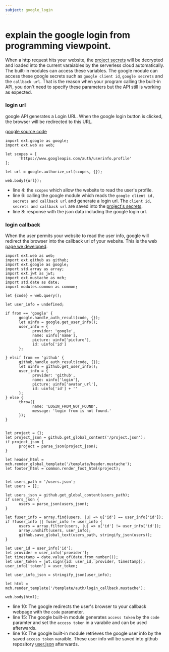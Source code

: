 ```yaml
---
subject: google_login
---
```


# explain the google login from programming viewpoint.
When a http request hits your website, the [project secrets](/cookbook/project_secrets.md) will be decrypted and loaded into the current varaiables by the serverless cloud automatically. The built-in modules can access these variables. The google module can access these google secrets such as `google client id`, `google secrets` and the `callback url`.  That is the reason when your program calling the built-in API, you don't need to specify these parameters but the API still is working as expected.

### login url
google API generates a Login URL. When the google login button is clicked, the browser will be redirected to this URL.

[google source code](https://github.com/pomelio/website/blob/main/apps/root/bin/auth/google.wby)
```
import ext.google as google;
import ext.web as web;

let scopes = [
      'https://www.googleapis.com/auth/userinfo.profile'
];

let url = google.authorize_url(scopes, {});

web.body({url});
```

- line 4: the `scopes` which allow the website to read the user's profile.
- line 6: calling the google module which reads the `google client id, secrets and callback url` and generate a login url. The `client id, secrets and callback url` are saved into the [project's secrets](/cookbook/project_secrets.md).
- line 8: response with the json data including the google login url.

### login callback
When the user permits your website to read the user info, google will redirect the browser into the callback url of your website. This is the web [page we developed](https://github.com/pomelio/website/blob/main/apps/root/bin/auth/callback.wby). 

```
import ext.web as web;
import ext.github as github;
import ext.google as google;
import std.array as array;
import ext.jwt as jwt;
import ext.mustache as mch;
import std.date as date;
import modules.common as common;

let {code} = web.query();

let user_info = undefined;

if from == 'google' {
      google.handle_auth_result(code, {});
      let uinfo = google.get_user_info();
      user_info = {
            provider: 'google',
            name: uinfo['name'],
            picture: uinfo['picture'],
            id: uinfo['id']
      };

} elsif from == 'github' {
      github.handle_auth_result(code, {});
      let uinfo = github.get_user_info();
      user_info = {
            provider: 'github',
            name: uinfo['login'],
            picture: uinfo['avatar_url'],
            id: uinfo['id'] + ''
      };
} else {
      throw({
            name: 'LOGIN_FROM_NOT_FOUND',
            message: 'login from is not found.'
      });
}


let project = {};
let project_json = github.get_global_content('/project.json');
if project_json {
      project = parse_json(project_json);
}

let header_html = mch.render_global_template('/template/header.mustache');
let footer_html = common.render_foot_html(project);


let users_path = '/users.json';
let users = [];

let users_json = github.get_global_content(users_path);
if users_json {
      users = parse_json(users_json);
}

let fuser_info = array.find(users, |u| => u['id'] == user_info['id']);
if !fuser_info || fuser_info != user_info {
      users = array.filter(users, |u| => u['id'] != user_info['id']);
      array.unshift(users, user_info);
      github.save_global_text(users_path, stringify_json(users));
}

let user_id = user_info['id'];
let provider = user_info['provider'];
let timestamp = date.value_of(date.from_number());
let user_token = jwt.sign({id: user_id, provider, timestamp});
user_info['token'] = user_token;

let user_info_json = stringify_json(user_info);

let html = mch.render_template('/template/auth/login_callback.mustache');

web.body(html);
```

- line 10: The google redirects the user's browser to your callback webpage with the `code` parameter.
- line 15: The google built-in module generates `access token` by the `code` paramter and set the `access token` in a varabile and can be used afterwards.
- line 16: The google built-in module retrieves the google user info by the saved `access token` varaible. These user info will be saved into github repository [user.json](https://github.com/pomelio/website/blob/main/data/users.json) afterwards.
